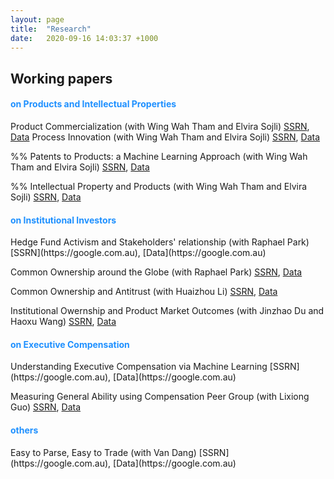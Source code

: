 ```yaml
---
layout: page
title:  "Research"
date:   2020-09-16 14:03:37 +1000
---
```


## Working papers

<h4 style="color:DodgerBlue">on Products and Intellectual Properties</h4>

Product Commercialization (with Wing Wah Tham and Elvira Sojli) [SSRN](https://google.com.au), [Data](https://google.com.au)
Process Innovation (with Wing Wah Tham and Elvira Sojli) [SSRN](https://google.com.au), [Data](https://google.com.au)

%% Patents to Products: a Machine Learning Approach (with Wing Wah Tham and Elvira Sojli) [SSRN](https://google.com.au), [Data](https://google.com.au)

%% Intellectual Property and Products (with Wing Wah Tham and Elvira Sojli) [SSRN](https://google.com.au), [Data](https://google.com.au)

<h4 style="color:DodgerBlue">on Institutional Investors</h4>
Hedge Fund Activism and Stakeholders' relationship (with Raphael Park) [SSRN](https://google.com.au), [Data](https://google.com.au)

Common Ownership around the Globe (with Raphael Park) [SSRN](https://google.com.au), [Data](https://google.com.au)

Common Ownership and Antitrust (with Huaizhou Li) [SSRN](https://google.com.au), [Data](https://google.com.au)

Institutional Owernship and Product Market Outcomes (with Jinzhao Du and Haoxu Wang) [SSRN](https://google.com.au), [Data](https://google.com.au)

<h4 style="color:DodgerBlue">on Executive Compensation</h4>
Understanding Executive Compensation via Machine Learning  [SSRN](https://google.com.au), [Data](https://google.com.au)

Measuring General Ability using Compensation Peer Group (with Lixiong Guo) [SSRN](https://google.com.au), [Data](https://google.com.au)

<h4 style="color:DodgerBlue">others</h4>
Easy to Parse, Easy to Trade (with Van Dang) [SSRN](https://google.com.au), [Data](https://google.com.au)

[jekyll-docs]: https://jekyllrb.com/docs/home
[jekyll-gh]:   https://github.com/jekyll/jekyll
[jekyll-talk]: https://talk.jekyllrb.com/
